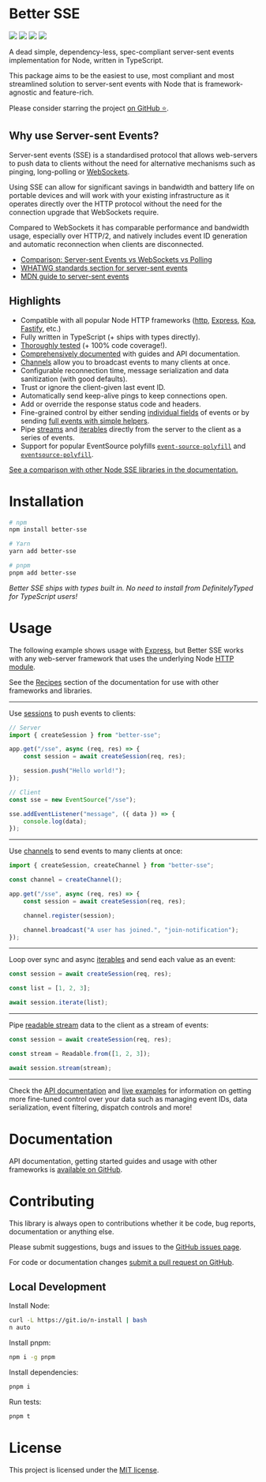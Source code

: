 # Better SSE

<p>
	<img src="https://img.shields.io/npm/v/better-sse?color=blue&style=flat-square" />
	<img src="https://img.shields.io/npm/l/better-sse?color=green&style=flat-square" />
	<img src="https://img.shields.io/npm/dt/better-sse?color=grey&style=flat-square" />
	<a href="https://github.com/MatthewWid/better-sse"><img src="https://img.shields.io/github/stars/MatthewWid/better-sse?style=social" /></a>
</p>

A dead simple, dependency-less, spec-compliant server-sent events implementation for Node, written in TypeScript.

This package aims to be the easiest to use, most compliant and most streamlined solution to server-sent events with Node that is framework-agnostic and feature-rich.

Please consider starring the project [on GitHub ⭐](https://github.com/MatthewWid/better-sse).

## Why use Server-sent Events?

Server-sent events (SSE) is a standardised protocol that allows web-servers to push data to clients without the need for alternative mechanisms such as pinging, long-polling or [WebSockets](https://developer.mozilla.org/en-US/docs/Web/API/WebSockets_API).

Using SSE can allow for significant savings in bandwidth and battery life on portable devices and will work with your existing infrastructure as it operates directly over the HTTP protocol without the need for the connection upgrade that WebSockets require.

Compared to WebSockets it has comparable performance and bandwidth usage, especially over HTTP/2, and natively includes event ID generation and automatic reconnection when clients are disconnected.

* [Comparison: Server-sent Events vs WebSockets vs Polling](https://medium.com/dailyjs/a-comparison-between-websockets-server-sent-events-and-polling-7a27c98cb1e3)
* [WHATWG standards section for server-sent events](https://html.spec.whatwg.org/multipage/server-sent-events.html)
* [MDN guide to server-sent events](https://developer.mozilla.org/en-US/docs/Web/API/Server-sent_events)

## Highlights

* Compatible with all popular Node HTTP frameworks ([http](https://nodejs.org/api/http.html), [Express](https://nodejs.org/api/http.html), [Koa](https://www.npmjs.com/package/koa), [Fastify](https://www.npmjs.com/package/fastify), etc.)
* Fully written in TypeScript (+ ships with types directly).
* [Thoroughly tested](./src/Session.test.ts) (+ 100% code coverage!).
* [Comprehensively documented](./docs) with guides and API documentation.
* [Channels](./docs/channels.md) allow you to broadcast events to many clients at once.
* Configurable reconnection time, message serialization and data sanitization (with good defaults).
* Trust or ignore the client-given last event ID.
* Automatically send keep-alive pings to keep connections open.
* Add or override the response status code and headers.
* Fine-grained control by either sending [individual fields](./docs/api.md#eventbuffer) of events or by sending [full events with simple helpers](./docs/api.md#sessionpush-data-unknown-eventname-string-eventid-string--this).
* Pipe [streams](https://nodejs.org/api/stream.html#stream_readable_streams) and [iterables](https://developer.mozilla.org/en-US/docs/Web/JavaScript/Guide/Iterators_and_Generators) directly from the server to the client as a series of events.
* Support for popular EventSource polyfills [`event-source-polyfill`](https://www.npmjs.com/package/event-source-polyfill) and [`eventsource-polyfill`](https://www.npmjs.com/package/eventsource-polyfill).

[See a comparison with other Node SSE libraries in the documentation.](./docs/comparison.md)

# Installation

```bash
# npm
npm install better-sse

# Yarn
yarn add better-sse

# pnpm
pnpm add better-sse
```

_Better SSE ships with types built in. No need to install from DefinitelyTyped for TypeScript users!_

# Usage

The following example shows usage with [Express](http://expressjs.com/), but Better SSE works with any web-server framework that uses the underlying Node [HTTP module](https://nodejs.org/api/http.html).

See the [Recipes](./docs/recipes.md) section of the documentation for use with other frameworks and libraries.

---

Use [sessions](./docs/api.md#session) to push events to clients:

```typescript
// Server
import { createSession } from "better-sse";

app.get("/sse", async (req, res) => {
	const session = await createSession(req, res);

	session.push("Hello world!");
});
```

```typescript
// Client
const sse = new EventSource("/sse");

sse.addEventListener("message", ({ data }) => {
	console.log(data);
});
```

---

Use [channels](./docs/channels.md) to send events to many clients at once:

```typescript
import { createSession, createChannel } from "better-sse";

const channel = createChannel();

app.get("/sse", async (req, res) => {
	const session = await createSession(req, res);

	channel.register(session);

	channel.broadcast("A user has joined.", "join-notification");
});
```

---

Loop over sync and async [iterables](./docs/api.md#sessioniterate-iterable-iterable--asynciterable-options-object--promisevoid) and send each value as an event:

```typescript
const session = await createSession(req, res);

const list = [1, 2, 3];

await session.iterate(list);
```

---

Pipe [readable stream](#sessionstream-stream-readable-options-object--promiseboolean) data to the client as a stream of events:

```typescript
const session = await createSession(req, res);

const stream = Readable.from([1, 2, 3]);

await session.stream(stream);
```

---

Check the [API documentation](./docs/api.md) and [live examples](./examples) for information on getting more fine-tuned control over your data such as managing event IDs, data serialization, event filtering, dispatch controls and more!

# Documentation

API documentation, getting started guides and usage with other frameworks is [available on GitHub](./docs).

# Contributing

This library is always open to contributions whether it be code, bug reports, documentation or anything else.

Please submit suggestions, bugs and issues to the [GitHub issues page](https://github.com/MatthewWid/better-sse/issues).

For code or documentation changes [submit a pull request on GitHub](https://github.com/MatthewWid/better-sse/pulls).

## Local Development

Install Node:

```bash
curl -L https://git.io/n-install | bash
n auto
```

Install pnpm:

```bash
npm i -g pnpm
```

Install dependencies:

```bash
pnpm i
```

Run tests:

```bash
pnpm t
```

# License

This project is licensed under the [MIT license](https://opensource.org/license/mit/).
